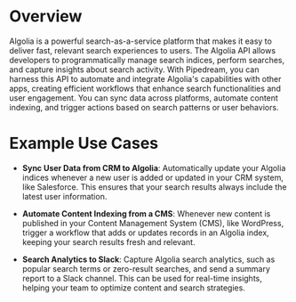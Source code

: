 # Overview

Algolia is a powerful search-as-a-service platform that makes it easy to deliver fast, relevant search experiences to users. The Algolia API allows developers to programmatically manage search indices, perform searches, and capture insights about search activity. With Pipedream, you can harness this API to automate and integrate Algolia's capabilities with other apps, creating efficient workflows that enhance search functionalities and user engagement. You can sync data across platforms, automate content indexing, and trigger actions based on search patterns or user behaviors.

# Example Use Cases

- **Sync User Data from CRM to Algolia**: Automatically update your Algolia indices whenever a new user is added or updated in your CRM system, like Salesforce. This ensures that your search results always include the latest user information.

- **Automate Content Indexing from a CMS**: Whenever new content is published in your Content Management System (CMS), like WordPress, trigger a workflow that adds or updates records in an Algolia index, keeping your search results fresh and relevant.

- **Search Analytics to Slack**: Capture Algolia search analytics, such as popular search terms or zero-result searches, and send a summary report to a Slack channel. This can be used for real-time insights, helping your team to optimize content and search strategies.
